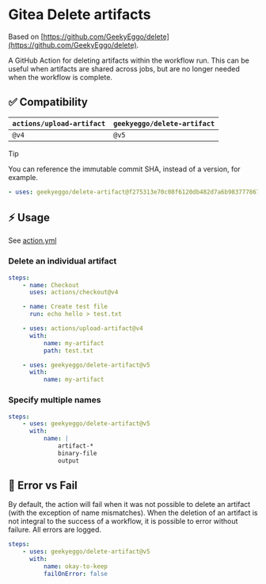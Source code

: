 # Gitea Delete artifacts

Based on [https://github.com/GeekyEggo/delete](https://github.com/GeekyEggo/delete).

A GitHub Action for deleting artifacts within the workflow run. This can be useful when artifacts are shared across jobs, but are no longer needed when the workflow is complete.

## ✅ Compatibility

| `actions/upload-artifact` | `geekyeggo/delete-artifact` |
| ------------------------- | --------------------------- |
| `@v4`                     | `@v5`                       |

<!-- prettier-ignore -->
> [!TIP]
> You can reference the immutable commit SHA, instead of a version, for example.
> ```yml
> - uses: geekyeggo/delete-artifact@f275313e70c08f6120db482d7a6b98377786765b # v5.1.0
> ```
<!-- prettier-ignore-end -->

## ⚡ Usage

See [action.yml](action.yml)

### Delete an individual artifact

```yml
steps:
    - name: Checkout
      uses: actions/checkout@v4

    - name: Create test file
      run: echo hello > test.txt

    - uses: actions/upload-artifact@v4
      with:
          name: my-artifact
          path: test.txt

    - uses: geekyeggo/delete-artifact@v5
      with:
          name: my-artifact
```

### Specify multiple names

```yml
steps:
    - uses: geekyeggo/delete-artifact@v5
      with:
          name: |
              artifact-*
              binary-file
              output
```

## 🚨 Error vs Fail

By default, the action will fail when it was not possible to delete an artifact (with the exception of name mismatches). When the deletion of an artifact is not integral to the success of a workflow, it is possible to error without failure. All errors are logged.

```yml
steps:
    - uses: geekyeggo/delete-artifact@v5
      with:
          name: okay-to-keep
          failOnError: false
```
